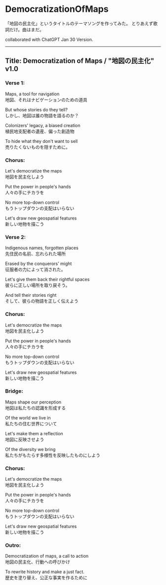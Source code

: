 # DemocratizationOfMaps
「地図の民主化」というタイトルのテーマソングを作ってみた。 とりあえず歌詞だけ。曲はまだ。

collaborated with ChatGPT Jan 30 Version.

---

## Title: Democratization of Maps / "地図の民主化" v1.0


### Verse 1:
Maps, a tool for navigation <br>
地図、それはナビゲーションのための道具 <br>

But whose stories do they tell? <br>
しかし、地図は誰の物語を語るのか？ <br>

Colonizers' legacy, a biased creation <br>
植民地支配者の遺産、偏った創造物 <br>

To hide what they don't want to sell <br>
売りたくないものを隠すために。 <br>


### Chorus:
Let's democratize the maps <br>
地図を民主化しよう <br>
 
Put the power in people's hands <br>
人々の手にチカラを <br>
 
No more top-down control <br>
もうトップダウンの支配はいらない <br>

Let's draw new geospatial features <br>
新しい地物を描こう <br>


### Verse 2:
Indigenous names, forgotten places <br>
先住民の名前、忘れられた場所 <br>

Erased by the conquerors' might <br>
征服者の力によって消された。 <br>

Let's give them back their rightful spaces <br>
彼らに正しい場所を取り戻そう。 <br>

And tell their stories right <br>
そして、彼らの物語を正しく伝えよう <br>


### Chorus:
Let's democratize the maps <br>
地図を民主化しよう <br>

Put the power in people's hands <br>
人々の手にチカラを <br>

No more top-down control <br>
もうトップダウンの支配はいらない <br>

Let's draw new geospatial features <br>
新しい地物を描こう <br>


### Bridge:
Maps shape our perception <br>
地図は私たちの認識を形成する <br>

Of the world we live in <br>
私たちの住む世界について <br>

Let's make them a reflection <br>
地図に反映させよう <br>

Of the diversity we bring <br>
私たちがもたらす多様性を反映したものにしよう <br>


### Chorus:
Let's democratize the maps <br>
地図を民主化しよう <br>

Put the power in people's hands <br>
人々の手にチカラを <br>

No more top-down control <br>
もうトップダウンの支配はいらない <br>

Let's draw new geospatial features <br>
新しい地物を描こう <br>


### Outro:
Democratization of maps, a call to action <br>
地図の民主化、行動への呼びかけ <br>

To rewrite history and make a just fact. <br>
歴史を塗り替え、公正な事実を作るために <br>
